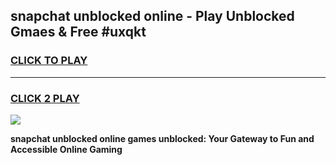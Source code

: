 
## snapchat unblocked online - Play Unblocked Gmaes & Free #uxqkt
<h3>
<a href="https://news.freeplayer.one?title=snapchat_unblocked_online&ref=26F">CLICK TO PLAY</a></h3>
<hr>

<h3>
<a href="https://news.freeplayer.one?title=snapchat_unblocked_online&ref=26F">CLICK 2 PLAY</a>
  
</h3>

<a href="https://news.freeplayer.one?title=snapchat_unblocked_online&ref=26F/"><img src="https://clearcache.store/games.png"></a>


**snapchat unblocked online games unblocked: Your Gateway to Fun and Accessible Online Gaming**
